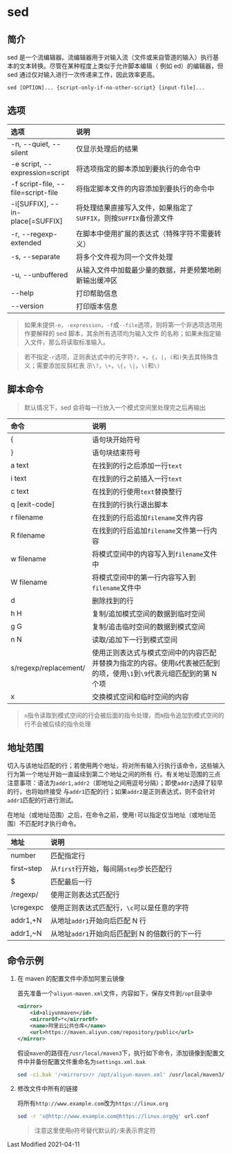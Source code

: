 # sed

## 简介

sed 是一个流编辑器。流编辑器用于对输入流（文件或来自管道的输入）执行基本的文本转换。尽管在某种程度上类似于允许脚本编辑（
例如 ed）的编辑器，但 sed 通过仅对输入进行一次传递来工作，因此效率更高。

```
sed [OPTION]... {script-only-if-no-other-script} [input-file]...
```

## 选项

<style>
table th:first-of-type {
    width: 18%;
}
</style>

| 选项                               | 说明                                                               |
| :--------------------------------- | :----------------------------------------------------------------- |
| -n, --quiet, --silent              | 仅显示处理后的结果                                                 |
| -e script, --expression=script     | 将选项指定的脚本添加到要执行的命令中                               |
| -f script-file, --file=script-file | 将指定脚本文件的内容添加到要执行的命令中                           |
| -i[SUFFIX], --in-place[=SUFFIX]    | 将处理结果直接写入文件，如果指定了`SUFFIX`，则按`SUFFIX`备份源文件 |
| -r, --regexp-extended              | 在脚本中使用扩展的表达式（特殊字符不需要转义）                     |
| -s, --separate                     | 将多个文件视为同一个文件处理                                       |
| -u, --unbuffered                   | 从输入文件中加载最少量的数据，并更频繁地刷新输出缓冲区             |
| --help                             | 打印帮助信息                                                       |
| --version                          | 打印版本信息                                                       |

> 如果未提供`-e`，`-expression`，`-f`或`--file`选项，则将第一个非选项选项用作要解释的 sed 脚本，其余所有选项均为输入文件
> 的名称；如果未指定输入文件，那么将读取标准输入。

> 若不指定`-r`选项，正则表达式中的元字符`?`，`+`，`{`，`|`，`(`和`)`失去其特殊含义；需要添加反斜杠表
> 示`\?`，`\+`，`\{`，`\|`，`\(`和`\)`

## 脚本命令

> 默认情况下，sed 会将每一行放入一个模式空间里处理完之后再输出

| 命令                  | 说明                                                                                                                     |
| :-------------------- | :----------------------------------------------------------------------------------------------------------------------- |
| {                     | 语句块开始符号                                                                                                           |
| }                     | 语句块结束符号                                                                                                           |
| a text                | 在找到的行之后添加一行`text`                                                                                             |
| i text                | 在找到的行之前插入一行`text`                                                                                             |
| c text                | 在找到的行使用`text`替换整行                                                                                             |
| q [exit-code]         | 在找到的行执行退出脚本                                                                                                   |
| r filename            | 在找到的行后追加`filename`文件内容                                                                                       |
| R filename            | 在找到的行后追加`filename`文件第一行内容                                                                                 |
| w filename            | 将模式空间中的内容写入到`filename`文件中                                                                                 |
| W filename            | 将模式空间中的第一行内容写入到`filename`文件中                                                                           |
| d                     | 删除找到的行                                                                                                             |
| h H                   | 复制/追加模式空间的数据到临时空间                                                                                        |
| g G                   | 复制/追击临时空间的数据到模式空间                                                                                        |
| n N                   | 读取/追加下一行到模式空间                                                                                                |
| s/regexp/replacement/ | 使用正则表达式与模式空间中的内容匹配并替换为指定的内容。使用`&`代表被匹配到的项，使用`\1`到`\9`代表元组匹配到的第 N 个项 |
| x                     | 交换模式空间和临时空间的内容                                                                                             |

> `n`指令读取到模式空间的行会被后面的指令处理，而`N`指令追加到模式空间的行不会被后续的指令处理

## 地址范围

切入与该地址匹配的行；若使用两个地址，将对所有输入行执行该命令，这些输入行为第一个地址开始一直延续到第二个地址之间的所有
行。有关地址范围的三点注意事项：语法为`addr1,addr2`（即地址之间用逗号分隔）；即使`addr2`选择了较早的行，也将始终接受
与`addr1`匹配的行；如果`addr2`是正则表达式，则不会针对`addr1`匹配的行进行测试。

在地址（或地址范围）之后，在命令之前，使用`!`可以指定仅当地址（或地址范围）不匹配时才执行命令。

| 地址       | 说明                                           |
| :--------- | :--------------------------------------------- |
| number     | 匹配指定行                                     |
| first~step | 从`first`行开始，每间隔`step`步长匹配行        |
| $          | 匹配最后一行                                   |
| /regexp/   | 使用正则表达式匹配行                           |
| \cregexpc  | 使用正则表达式匹配行，`\c`可以是任意的字符     |
| addr1,+N   | 从地址`addr1`开始向后匹配 N 行                 |
| addr1,~N   | 从地址`addr1`开始向后匹配到 N 的倍数行的下一行 |

## 命令示例

1. 在 maven 的配置文件中添加阿里云镜像

   首先准备一个`aliyun-maven.xml`文件，内容如下，保存文件到`/opt`目录中

   ```xml
   <mirror>
       <id>aliyunmaven</id>
       <mirrorOf>*</mirrorOf>
       <name>阿里云公共仓库</name>
       <url>https://maven.aliyun.com/repository/public</url>
   </mirror>
   ```

   假设`maven`的路径在`/usr/local/maven3`下，执行如下命令，添加镜像到配置文件中并备份配置文件重命名为`settings.xml.bak`

   ```bash
   sed -ci.bak '/<mirrors>/r /opt/aliyun-maven.xml' /usr/local/maven3/conf/settings.xml
   ```

2. 修改文件中所有的链接

   将所有`http://www.example.com`改为`https://linux.org`

   ```bash
   sed -r 's@http://www.example.com@https://linux.org@g' url.conf
   ```

   > 注意这里使用`@`符号替代默认的`/`来表示界定符

Last Modified 2021-04-11
